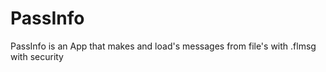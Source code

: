 # PassInfo
 PassInfo is an App that makes and load's messages from file's with .flmsg with security
